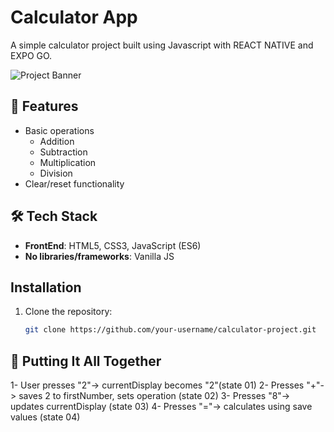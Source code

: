 # Calculator App

A simple calculator project built using Javascript with REACT NATIVE and EXPO GO.

<img src="[![temp-Imagehqu-A5l.avif](https://i.postimg.cc/GtqWSVN8/temp-Imagehqu-A5l.avif)](https://postimg.cc/FkkCYWhN)" alt="Project Banner">

## 🌟 Features
 - Basic operations
    - Addition
    - Subtraction
    - Multiplication
    - Division
- Clear/reset functionality

## 🛠️ Tech Stack
- **FrontEnd**: HTML5, CSS3, JavaScript (ES6)
- **No libraries/frameworks**: Vanilla JS

## Installation
1. Clone the repository:
   ```bash
   git clone https://github.com/your-username/calculator-project.git


## 🧩 Putting It All Together
1- User presses "2"-> currentDisplay becomes "2"(state 01)
2- Presses "+"-> saves 2 to firstNumber, sets operation (state 02)
3- Presses "8"-> updates currentDisplay (state 03)
4- Presses "="-> calculates using save values (state 04)

